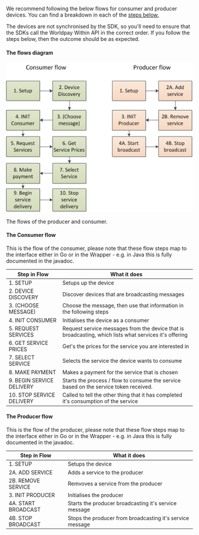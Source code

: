 We recommend following the below flows for consumer and producer devices. You can find a breakdown in each of the [steps below.](#steps)

The devices are not synchronised by the SDK, so you'll need to ensure that the SDKs call the Worldpay Within API in the correct order. If you follow the steps below, then the outcome should be as expected.

#### The flows diagram

![The flows of the producer and consumer](images/the-flows/flows-mockup.png)
<figcaption>The flows of the producer and consumer.</figcaption>

#### The Consumer flow

This is the flow of the consumer, please note that these flow steps map to the interface either in Go or in the Wrapper - e.g. in Java this is fully documented in the javadoc.

|Step in Flow|What it does|
| ------------- | ----- |
|1. SETUP|Setups up the device|
|2. DEVICE DISCOVERY|Discover devices that are broadcasting messages|
|3. (CHOOSE MESSAGE)|Choose the message, then use that information in the following steps|
|4. INIT CONSUMER|Initialises the device as a consumer|
|5. REQUEST SERVICES|Request service messages from the device that is broadcasting, which lists what services it's offering|
|6. GET SERVICE PRICES|Get's the prices for the service you are interested in|
|7. SELECT SERVICE|Selects the service the device wants to consume|
|8. MAKE PAYMENT|Makes a payment for the service that is chosen|
|9. BEGIN SERVICE DELIVERY|Starts the process / flow to consume the service based on the service token received.|
|10. STOP SERVICE DELIVERY|Called to tell the other thing that it has completed it's consumption of the service|

#### The Producer flow

This is the flow of the producer, please note that these flow steps map to the interface either in Go or in the Wrapper - e.g. in Java this is fully documented in the javadoc.

|Step in Flow|What it does|
| ------------- | ----- |
|1. SETUP|Setups the device|
|2A. ADD SERVICE|Adds a service to the producer|
|2B. REMOVE SERVICE|Remvoves a service from the producer|
|3. INIT PRODUCER|Initialises the producer|
|4A. START BROADCAST|Starts the producer broadcasting it's service message|
|4B. STOP BROADCAST|Stops the producer from broadcasting it's service message|